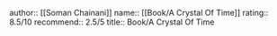 author:: [[Soman Chainani]]
name:: [[Book/A Crystal Of Time]]
rating:: 8.5/10
recommend:: 2.5/5
title:: Book/A Crystal Of Time
